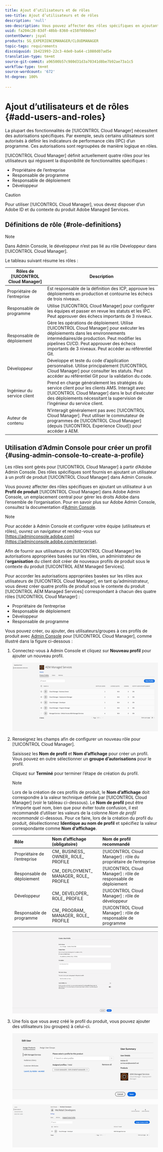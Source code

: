 ```yaml
---
title: Ajout d’utilisateurs et de rôles
seo-title: Ajout d’utilisateurs et de rôles
description: 'null'
seo-description: Vous pouvez affecter des rôles spécifiques en ajoutant un utilisateur à un profil de produit Cloud Manager dans Admin Console. Pour en savoir plus, consultez cette section.
uuid: fa204c28-83df-48bb-8360-e158f080dee7
contentOwner: jsyal
products: SG_EXPERIENCEMANAGER/CLOUDMANAGER
topic-tags: requirements
discoiquuid: 1b421993-22c3-4de0-ba64-c1080d07ad5e
translation-type: tm+mt
source-git-commit: a96500b57c980d31d3a70341d8be7b92ae73a1c5
workflow-type: tm+mt
source-wordcount: '672'
ht-degree: 100%

---
```



# Ajout d’utilisateurs et de rôles {#add-users-and-roles}

La plupart des fonctionnalités de [!UICONTROL Cloud Manager] nécessitent des autorisations spécifiques. Par exemple, seuls certains utilisateurs sont autorisés à définir les indicateurs de performance clés (IPC) d’un programme. Ces autorisations sont regroupées de manière logique en rôles.

[!UICONTROL Cloud Manager] définit actuellement quatre rôles pour les utilisateurs qui régissent la disponibilité de fonctionnalités spécifiques :

* Propriétaire de l’entreprise
* Responsable de programme
* Responsable de déploiement
* Développeur

>[!CAUTION]
>
>Pour utiliser [!UICONTROL Cloud Manager], vous devez disposer d’un Adobe ID et du contexte du produit Adobe Managed Services.

## Définitions de rôle {#role-definitions}

>[!NOTE]
>
>Dans Admin Console, le développeur n’est pas lié au rôle Développeur dans [!UICONTROL Cloud Manager].

Le tableau suivant résume les rôles :

| Rôles de [!UICONTROL Cloud Manager] | Description |
|--- |--- |
| Propriétaire de l’entreprise | Est responsable de la définition des ICP, approuve les déploiements en production et contourne les échecs de trois niveaux. |
| Responsable de programme | Utilise [!UICONTROL Cloud Manager] pour configurer les équipes et passer en revue les statuts et les IPC. Peut approuver des échecs importants de 3 niveaux. |
| Responsable de déploiement | Gère les opérations de déploiement. Utilise [!UICONTROL Cloud Manager] pour exécuter les déploiements dans les environnements intermédiaires/de production. Peut modifier les pipelines CI/CD. Peut approuver des échecs importants de 3 niveaux. Peut accéder au référentiel Git. |
| Développeur | Développe et teste du code d’application personnalisé. Utilise principalement [!UICONTROL Cloud Manager] pour consulter les statuts. Peut accéder au référentiel Git pour la validation du code. |
| Ingénieur du service client | Prend en charge généralement les stratégies du service client pour les clients AMS. Interagit avec [!UICONTROL Cloud Manager] dans le but d’exécuter des déploiements nécessitant la supervision de l’ingénieur du service client. |
| Auteur de contenu | N’interagit généralement pas avec [!UICONTROL Cloud Manager]. Peut utiliser le commutateur de programmes de [!UICONTROL Cloud Manager] (depuis [!UICONTROL Experience Cloud]) pour accéder à AEM. |

## Utilisation d’Admin Console pour créer un profil {#using-admin-console-to-create-a-profile}

Les rôles sont gérés pour [!UICONTROL Cloud Manager] à partir d’Adobe Admin Console. Des rôles spécifiques sont fournis en ajoutant un utilisateur à un profil de produit [!UICONTROL Cloud Manager] dans Admin Console.

Vous pouvez affecter des rôles spécifiques en ajoutant un utilisateur à un **Profil de produit** [!UICONTROL Cloud Manager] dans Adobe Admin Console, un emplacement central pour gérer les droits Adobe dans l’ensemble de l’organisation. Pour en savoir plus sur Adobe Admin Console, consultez la documentation d’[Admin Console](https://helpx.adobe.com/fr/enterprise/using/admin-console.html).

>[!NOTE]
>
>Pour accéder à Admin Console et configurer votre équipe (utilisateurs et rôles), ouvrez un navigateur et rendez-vous sur [https://adminconsole.adobe.com](https://adminconsole.adobe.com/enterprise).

Afin de fournir aux utilisateurs de [!UICONTROL Cloud Manager] les autorisations appropriées basées sur les rôles, un administrateur de l’**organisation** du client doit créer de nouveaux profils de produit sous le contexte du produit [!UICONTROL AEM Managed Services].

Pour accorder les autorisations appropriées basées sur les rôles aux utilisateurs de [!UICONTROL Cloud Manager], en tant qu’administrateur, vous devez créer quatre profils de produit sous le contexte du produit [!UICONTROL AEM Managed Services] correspondant à chacun des quatre rôles [!UICONTROL Cloud Manager] :

* Propriétaire de l’entreprise
* Responsable de déploiement
* Développeur
* Responsable de programme

Vous pouvez créer, ou ajouter, des utilisateurs/groupes à ces profils de produit avec [Admin Console](https://adminconsole.adobe.com/) pour [!UICONTROL Cloud Manager], comme illustré dans la figure ci-dessous :

1. Connectez-vous à Admin Console et cliquez sur **Nouveau profil** pour ajouter un nouveau profil.

   ![](assets/admin_console_roles-1.png)

1. Renseignez les champs afin de configurer un nouveau rôle pour [!UICONTROL Cloud Manager].

   Saisissez les **Nom de profil** et **Nom d’affichage** pour créer un profil. Vous pouvez en outre sélectionner un **groupe d’autorisations** pour le profil.

   Cliquez sur **Terminé** pour terminer l’étape de création du profil.

   >[!NOTE]
   >
   >Lors de la création de ces profils de produit, le **Nom d’affichage** doit correspondre à la valeur technique définie par [!UICONTROL Cloud Manager] (voir le tableau ci-dessous). Le **Nom de profil** peut être n’importe quel nom, bien que pour éviter toute confusion, il est recommandé d’utiliser les valeurs de la colonne *Nom de profil recommandé* ci-dessous. Pour ce faire, lors de la création du profil du produit, désélectionnez **Identique au nom de profil** et spécifiez la valeur correspondante comme **Nom d’affichage**.

   | **Rôle** | **Nom d’affichage (obligatoire)** | **Nom de profil recommandé** |
   |---|---|---|
   | Propriétaire de l’entreprise | CM_ BUSINESS_ OWNER_ ROLE_ PROFILE | [!UICONTROL Cloud Manager] : rôle du propriétaire de l’entreprise |
   | Responsable de déploiement | CM_ DEPLOYMENT_ MANAGER_ ROLE_ PROFILE | [!UICONTROL Cloud Manager] : rôle de responsable de déploiement |
   | Développeur | CM_ DEVELOPER_ ROLE_ PROFILE | [!UICONTROL Cloud Manager] : rôle de développeur |
   | Responsable de programme | CM_ PROGRAM_ MANAGER_ ROLE_ PROFILE | [!UICONTROL Cloud Manager] : rôle de responsable de programme |

   ![](assets/screen_shot_2018-05-04at171819.png)

1. Une fois que vous avez créé le profil du produit, vous pouvez ajouter des utilisateurs (ou groupes) à celui-ci.

   ![](assets/image2018-4-9_15-19-26.png)

   ![](assets/image2018-4-9_15-16-47.png)

